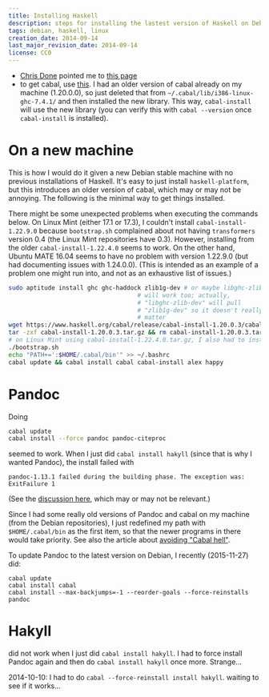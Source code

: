 ```yaml
---
title: Installing Haskell
description: steps for installing the lastest version of Haskell on Debian stable or any compatible system
tags: debian, haskell, linux
creation_date: 2014-09-14
last_major_revision_date: 2014-09-14
license: CC0
---
```


- [Chris Done](http://chrisdone.com/) pointed me to [this page](https://github.com/bitemyapp/learnhaskell#debian)
- to get cabal, use [this](https://www.haskell.org/cabal/download.html).
I had an older version of cabal already on my machine (1.20.0.0), so just deleted that from `~/.cabal/lib/i386-linux-ghc-7.4.1/` and then installed the new library. This way, `cabal-install` will use the new library (you can verify this with `cabal --version` once `cabal-install` is installed).

# On a new machine

This is how I would do it given a new Debian stable machine with no previous installations of Haskell.
It's easy to just install `haskell-platform`, but this introduces an older version of cabal, which may or may not be annoying.
The following is the minimal way to get things installed.

There might be some unexpected problems when executing the commands below.
On Linux Mint (either 17.1 or 17.3), I couldn't install `cabal-install-1.22.9.0` because `bootstrap.sh` complained about not having `transformers` version 0.4 (the Linux Mint repositories have 0.3).
However, installing from the older `cabal-install-1.22.4.0` seems to work.
On the other hand, Ubuntu MATE 16.04 seems to have no problem with version 1.22.9.0 (but had documenting issues with 1.24.0.0).
(This is intended as an example of a problem one might run into, and not as an exhaustive list of issues.)

```bash
sudo aptitude install ghc ghc-haddock zlib1g-dev # or maybe libghc-zlib
                                    # will work too; actually, 
                                    # "libghc-zlib-dev" will pull
                                    # "zlib1g-dev" so it doesn't really
                                    # matter
wget https://www.haskell.org/cabal/release/cabal-install-1.20.0.3/cabal-install-1.20.0.3.tar.gz
tar -zxf cabal-install-1.20.0.3.tar.gz && rm cabal-install-1.20.0.3.tar.gz
# on Linux Mint using cabal-install-1.22.4.0.tar.gz, I also had to install ghc-prof and ghc-dynamic for this to work.
./bootstrap.sh
echo "PATH+=':$HOME/.cabal/bin'" >> ~/.bashrc
cabal update && cabal install cabal cabal-install alex happy
```



# Pandoc

Doing

```bash
cabal update
cabal install --force pandoc pandoc-citeproc
```

seemed to work. When I just did `cabal install hakyll` (since that is why I wanted Pandoc), the install failed with

```
pandoc-1.13.1 failed during the building phase. The exception was:
ExitFailure 1
```

(See the [discussion here](https://groups.google.com/forum/#!topic/pandoc-discuss/NbredqPHVCg), which may or may not be relevant.)


Since I had some really old versions of Pandoc and cabal on my machine (from the Debian repositories), I just redefined my path with `$HOME/.cabal/bin` as the first item, so that the newer programs in there would take priority.
See also the article about [avoiding "Cabal hell"](http://softwaresimply.blogspot.com/2014/07/haskell-best-practices-for-avoiding.html).

To update Pandoc to the latest version on Debian, I recently (2015-11-27) did:

```{.bash}
cabal update
cabal install cabal
cabal install --max-backjumps=-1 --reorder-goals --force-reinstalls pandoc
```

# Hakyll

did not work when I just did `cabal install hakyll`. I had to force install Pandoc again and then do `cabal install hakyll` once more. Strange...

2014-10-10: I had to do `cabal --force-reinstall install hakyll`. waiting to see if it works...
